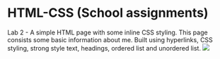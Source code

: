 # HTML-CSS (School assignments)

Lab 2 - A simple HTML page with some inline CSS styling. This page consists some basic information about me. Built using hyperlinks, CSS styling, strong style text, headings, ordered list and unordered list.
<img src="Lab-images/CaptureLab2.jpg">
